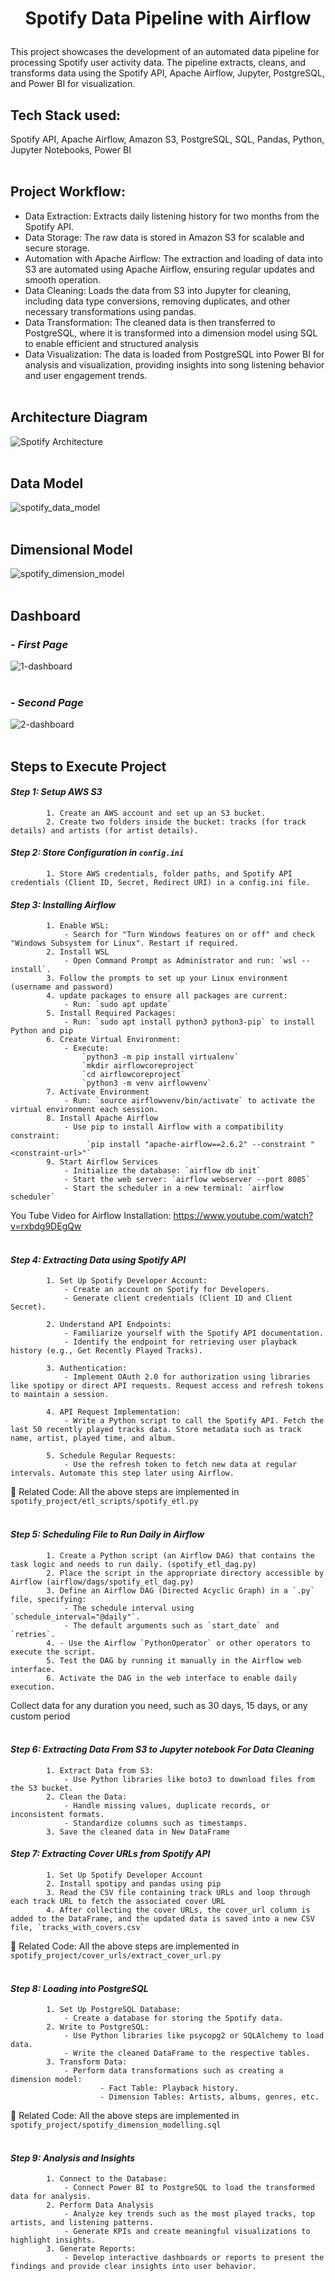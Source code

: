 
# <p align="center"> Spotify Data Pipeline with Airflow </p>

This project showcases the development of an automated data pipeline for processing Spotify user activity data. The pipeline extracts, cleans, and transforms data using the Spotify API, Apache Airflow, Jupyter, PostgreSQL, and Power BI for visualization.


## Tech Stack used:  
Spotify API, Apache Airflow, Amazon S3, PostgreSQL, SQL, Pandas, Python, Jupyter Notebooks, Power BI <br></br>

## Project Workflow:

- Data Extraction: Extracts daily listening history for two months from the Spotify API.
- Data Storage: The raw data is stored in Amazon S3 for scalable and secure storage.
- Automation with Apache Airflow: The extraction and loading of data into S3 are automated using Apache Airflow, ensuring regular updates and smooth operation.
- Data Cleaning: Loads the data from S3 into Jupyter for cleaning, including data type conversions, removing duplicates, and other necessary transformations using pandas.
- Data Transformation: The cleaned data is then transferred to PostgreSQL, where it is transformed into a dimension model using SQL to enable efficient and structured analysis
- Data Visualization: The data is loaded from PostgreSQL into Power BI for analysis and visualization, providing insights into song listening behavior and user engagement trends. <br></br>


## Architecture Diagram

![Spotify Architecture ](https://github.com/user-attachments/assets/c8e565f3-1fa7-479b-917b-75fe91ce42c6) <br></br>


## Data Model 

![spotify_data_model](https://github.com/user-attachments/assets/795b0289-9af1-4a99-bdd5-68f6cbb28bf5) <br></br>

## Dimensional Model

![spotify_dimension_model](https://github.com/user-attachments/assets/18bc80e1-6202-412c-9c79-bfd1782841ba) <br></br>



## Dashboard

### - *First Page* 
![1-dashboard](https://github.com/user-attachments/assets/3fec7261-520d-4351-9823-a5dddd0f484c) <br></br>

### - *Second Page*
![2-dashboard](https://github.com/user-attachments/assets/176df2d7-e695-4d83-88ea-640788085349) <br></br>


## Steps to Execute Project

#### *Step 1: Setup AWS S3*

            1. Create an AWS account and set up an S3 bucket.
            2. Create two folders inside the bucket: tracks (for track details) and artists (for artist details).

#### *Step 2: Store Configuration in `config.ini`*

            1. Store AWS credentials, folder paths, and Spotify API credentials (Client ID, Secret, Redirect URI) in a config.ini file.

#### *Step 3: Installing Airflow*

            1. Enable WSL:
                - Search for "Turn Windows features on or off" and check "Windows Subsystem for Linux". Restart if required.
            2. Install WSL
                - Open Command Prompt as Administrator and run: `wsl --install`. 
            3. Follow the prompts to set up your Linux environment (username and password)
            4. update packages to ensure all packages are current:
                - Run: `sudo apt update` 
            5. Install Required Packages:
                - Run: `sudo apt install python3 python3-pip` to install Python and pip
            6. Create Virtual Environment:
                - Execute:
                    `python3 -m pip install virtualenv`
                    `mkdir airflowcoreproject`
                    `cd airflowcoreproject`
                    `python3 -m venv airflowvenv`
            7. Activate Environment
                - Run: `source airflowvenv/bin/activate` to activate the virtual environment each session.
            8. Install Apache Airflow
                - Use pip to install Airflow with a compatibility constraint:
                     `pip install "apache-airflow==2.6.2" --constraint "<constraint-url>"`
            9. Start Airflow Services
                - Initialize the database: `airflow db init`
                - Start the web server: `airflow webserver --port 8085`
                - Start the scheduler in a new terminal: `airflow scheduler`

You Tube Video for Airflow Installation: https://www.youtube.com/watch?v=rxbdg9DEgQw <br></br>
            
#### *Step 4: Extracting Data using Spotify API*

            1. Set Up Spotify Developer Account:
                - Create an account on Spotify for Developers.
                - Generate client credentials (Client ID and Client Secret).

            2. Understand API Endpoints:
                - Familiarize yourself with the Spotify API documentation.
                - Identify the endpoint for retrieving user playback history (e.g., Get Recently Played Tracks).

            3. Authentication:
                - Implement OAuth 2.0 for authorization using libraries like spotipy or direct API requests. Request access and refresh tokens to maintain a session.

            4. API Request Implementation:
                - Write a Python script to call the Spotify API. Fetch the last 50 recently played tracks data. Store metadata such as track name, artist, played time, and album.

            5. Schedule Regular Requests:
                - Use the refresh token to fetch new data at regular intervals. Automate this step later using Airflow.

📂 Related Code: All the above steps are implemented in `spotify_project/etl_scripts/spotify_etl.py` <br></br>

#### *Step 5: Scheduling File to Run Daily in Airflow*

            1. Create a Python script (an Airflow DAG) that contains the task logic and needs to run daily. (spotify_etl_dag.py)
            2. Place the script in the appropriate directory accessible by Airflow (airflow/dags/spotify_etl_dag.py)
            3. Define an Airflow DAG (Directed Acyclic Graph) in a `.py` file, specifying:
                - The schedule interval using `schedule_interval="@daily"`.
                - The default arguments such as `start_date` and `retries`.
            4. - Use the Airflow `PythonOperator` or other operators to execute the script.
            5. Test the DAG by running it manually in the Airflow web interface.
            6. Activate the DAG in the web interface to enable daily execution.

Collect data for any duration you need, such as 30 days, 15 days, or any custom period <br></br>

#### *Step 6: Extracting Data From S3 to Jupyter notebook For Data Cleaning*

            1. Extract Data from S3:
                - Use Python libraries like boto3 to download files from the S3 bucket.
            2. Clean the Data:
                - Handle missing values, duplicate records, or inconsistent formats.
                - Standardize columns such as timestamps.
            3. Save the cleaned data in New DataFrame

#### *Step 7: Extracting Cover URLs from Spotify API*
            1. Set Up Spotify Developer Account
            2. Install spotipy and pandas using pip
            3. Read the CSV file containing track URLs and loop through each track URL to fetch the associated cover URL
            4. After collecting the cover URLs, the cover_url column is added to the DataFrame, and the updated data is saved into a new CSV file, `tracks_with_covers.csv` 

📂 Related Code: All the above steps are implemented in `spotify_project/cover_urls/extract_cover_url.py` <br></br>


#### *Step 8: Loading into PostgreSQL*

            1. Set Up PostgreSQL Database:
                - Create a database for storing the Spotify data.
            2. Write to PostgreSQL:
                - Use Python libraries like psycopg2 or SQLAlchemy to load data.
                - Write the cleaned DataFrame to the respective tables.
            3. Transform Data:
                - Perform data transformations such as creating a dimension model:
                        - Fact Table: Playback history.
                        - Dimension Tables: Artists, albums, genres, etc. 

📂 Related Code: All the above steps are implemented in `spotify_project/spotify_dimension_modelling.sql` <br></br>

#### *Step 9: Analysis and Insights*
            1. Connect to the Database:
                - Connect Power BI to PostgreSQL to load the transformed data for analysis.
            2. Perform Data Analysis
                - Analyze key trends such as the most played tracks, top artists, and listening patterns.
                - Generate KPIs and create meaningful visualizations to highlight insights.
            3. Generate Reports:
                - Develop interactive dashboards or reports to present the findings and provide clear insights into user behavior.
